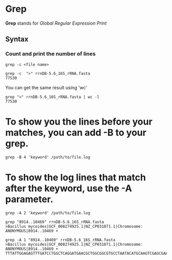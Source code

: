 # Grep

__Grep__ stands for _Global Regular Expression Print_


## Syntax

### Count and print the number of lines
`grep -c <file name>`
```
grep -c  ">" rrnDB-5.6_16S_rRNA.fasta
77530
```

You can get the same result using 'wc'
```
grep ">" rrnDB-5.6_16S_rRNA.fasta | wc -l
77530
```

# To show you the lines before your matches, you can add -B to your grep.
```
grep -B 4 'keyword' /path/to/file.log
```

# To show the log lines that match after the keyword, use the -A parameter.
```
grep -A 2 'keyword' /path/to/file.log
```
```
grep "8914..10469" rrnDB-5.6_16S_rRNA.fasta
>Bacillus mycoides|GCF_008274925.1|NZ_CP031071.1|Chromosome: ANONYMOUS|8914..10469 +

grep -A 1 "8914..10469" rrnDB-5.6_16S_rRNA.fasta
>Bacillus mycoides|GCF_008274925.1|NZ_CP031071.1|Chromosome: ANONYMOUS|8914..10469 +
TTTATTGGAGAGTTTGATCCTGGCTCAGGATGAACGCTGGCGGCGTGCCTAATACATGCAAGTCGAGCGAATGGATTAA
```
```
